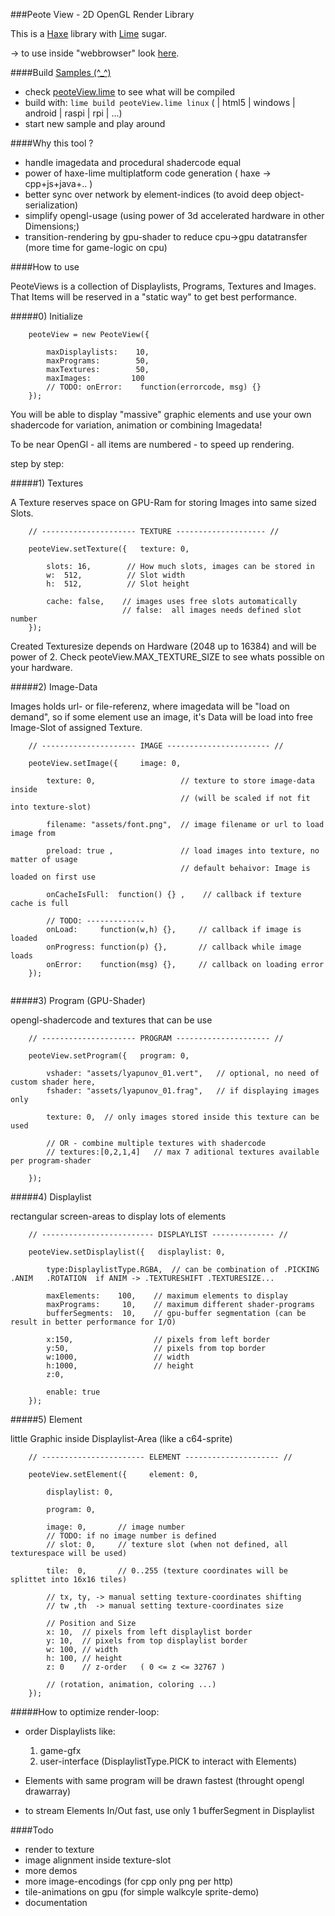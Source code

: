 ###Peote View - 2D OpenGL Render Library

This is a [Haxe](http://haxe.org) library with [Lime](https://github.com/openfl/lime) sugar.

-> to use inside "webbrowser" look [here](https://github.com/maitag/peoteView.js). 



####Build [Samples (^_^)](http://maitag.github.io/peote-view/)

- check [peoteView.lime](https://github.com/maitag/peote-view/blob/master/peoteView.lime#L10) to see what will be compiled
- build with: `lime build peoteView.lime linux` ( | html5 | windows | android | raspi | rpi | ...)
- start new sample and play around


####Why this tool ?

- handle imagedata and procedural shadercode equal
- power of haxe-lime multiplatform code generation ( haxe -> cpp+js+java+.. )
- better sync over network by element-indices (to avoid deep object-serialization)
- simplify opengl-usage (using power of 3d accelerated hardware in other Dimensions;)
- transition-rendering by gpu-shader to reduce cpu->gpu datatransfer (more time for game-logic on cpu)


####How to use

PeoteViews is a collection of Displaylists, Programs, Textures and Images.
That Items will be reserved in a "static way" to get best performance.

#####0) Initialize
```
	peoteView = new PeoteView({
		
		maxDisplaylists:    10,
		maxPrograms:        50,
		maxTextures:        50,
		maxImages:         100
		// TODO: onError:    function(errorcode, msg) {}
	});
```



You will be able to display "massive" graphic elements and use your own shadercode
for variation, animation or combining Imagedata!

To be near OpenGl - all items are numbered - to speed up rendering.


step by step:

	

#####1) Textures

A Texture reserves space on GPU-Ram for storing Images into same sized Slots.

```
	// --------------------- TEXTURE -------------------- //
	
	peoteView.setTexture({   texture: 0,
	
		slots: 16,        // How much slots, images can be stored in
		w:  512,          // Slot width
		h:  512,          // Slot height
		
		cache: false,    // images uses free slots automatically
		                 // false:  all images needs defined slot number
	});
```	
	
Created Texturesize depends on Hardware (2048 up to 16384) and will be power of 2.
Check peoteView.MAX_TEXTURE_SIZE to see whats possible on your hardware.



#####2) Image-Data

Images holds url- or file-referenz, where imagedata will be "load on demand", so
if some element use an image, it's Data will be load into free Image-Slot of assigned Texture.
```
	// --------------------- IMAGE ----------------------- //
	
	peoteView.setImage({     image: 0,
	
		texture: 0,                   // texture to store image-data inside
		                              // (will be scaled if not fit into texture-slot)
		
		filename: "assets/font.png",  // image filename or url to load image from
									  
		preload: true ,               // load images into texture, no matter of usage 
									  // default behaivor: Image is loaded on first use

		onCacheIsFull:  function() {} ,    // callback if texture cache is full
									  
		// TODO: -------------
		onLoad:     function(w,h) {},	  // callback if image is loaded
		onProgress: function(p) {},	      // callback while image loads
		onError:    function(msg) {},	  // callback on loading error		
	});
	
```

		

#####3) Program (GPU-Shader)

opengl-shadercode and textures that can be use

```
	// --------------------- PROGRAM --------------------- //
	
	peoteView.setProgram({   program: 0,
	
		vshader: "assets/lyapunov_01.vert",   // optional, no need of custom shader here,
		fshader: "assets/lyapunov_01.frag",   // if displaying images only
		
		texture: 0,  // only images stored inside this texture can be used

		// OR - combine multiple textures with shadercode
		// textures:[0,2,1,4]   // max 7 aditional textures available per program-shader
		
	});
```		
		

		

#####4) Displaylist

rectangular screen-areas to display lots of elements

```
	// ------------------------- DISPLAYLIST -------------- //

	peoteView.setDisplaylist({   displaylist: 0,
		
		type:DisplaylistType.RGBA,  // can be combination of .PICKING  .ANIM   .ROTATION  if ANIM -> .TEXTURESHIFT .TEXTURESIZE...
		
		maxElements:    100,	// maximum elements to display
		maxPrograms:     10,	// maximum different shader-programs
		bufferSegments:  10,	// gpu-buffer segmentation (can be result in better performance for I/O)
		
		x:150,	                // pixels from left border
		y:50,	                // pixels from top border
		w:1000,	                // width
		h:1000,	                // height
		z:0,
		
		enable: true
	});
```



#####5) Element

little Graphic inside Displaylist-Area (like a c64-sprite)

```
	// ----------------------- ELEMENT --------------------- //
	
	peoteView.setElement({     element: 0,

		displaylist: 0,
		
		program: 0,
		
		image: 0,       // image number
		// TODO: if no image number is defined
		// slot: 0,     // texture slot (when not defined, all texturespace will be used)
		
		tile:  0,       // 0..255 (texture coordinates will be splittet into 16x16 tiles)
		
		// tx, ty, -> manual setting texture-coordinates shifting
		// tw ,th  -> manual setting texture-coordinates size
		
		// Position and Size
		x: 10,	// pixels from left displaylist border
		y: 10,	// pixels from top displaylist border
		w: 100,	// width
		h: 100,	// height
		z: 0    // z-order   ( 0 <= z <= 32767 )
		
		// (rotation, animation, coloring ...)
	});
```

	

#####How to optimize render-loop:

- order Displaylists like:
	1) game-gfx 
	2) user-interface (DisplaylistType.PICK to interact with Elements)
	
- Elements with same program will be drawn fastest (throught opengl drawarray)
- to stream Elements In/Out fast,  use only 1 bufferSegment in Displaylist



####Todo

- render to texture
- image alignment inside texture-slot
- more demos
- more image-encodings (for cpp only png per http)
- tile-animations on gpu (for simple walkcyle sprite-demo)
- documentation



